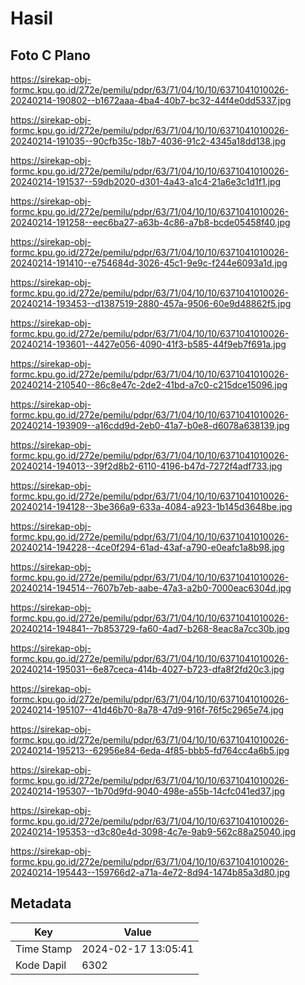 # Hasil

## Foto C Plano

https://sirekap-obj-formc.kpu.go.id/272e/pemilu/pdpr/63/71/04/10/10/6371041010026-20240214-190802--b1672aaa-4ba4-40b7-bc32-44f4e0dd5337.jpg

https://sirekap-obj-formc.kpu.go.id/272e/pemilu/pdpr/63/71/04/10/10/6371041010026-20240214-191035--90cfb35c-18b7-4036-91c2-4345a18dd138.jpg

https://sirekap-obj-formc.kpu.go.id/272e/pemilu/pdpr/63/71/04/10/10/6371041010026-20240214-191537--59db2020-d301-4a43-a1c4-21a6e3c1d1f1.jpg

https://sirekap-obj-formc.kpu.go.id/272e/pemilu/pdpr/63/71/04/10/10/6371041010026-20240214-191258--eec6ba27-a63b-4c86-a7b8-bcde05458f40.jpg

https://sirekap-obj-formc.kpu.go.id/272e/pemilu/pdpr/63/71/04/10/10/6371041010026-20240214-191410--e754684d-3026-45c1-9e9c-f244e6093a1d.jpg

https://sirekap-obj-formc.kpu.go.id/272e/pemilu/pdpr/63/71/04/10/10/6371041010026-20240214-193453--d1387519-2880-457a-9506-60e9d48862f5.jpg

https://sirekap-obj-formc.kpu.go.id/272e/pemilu/pdpr/63/71/04/10/10/6371041010026-20240214-193601--4427e056-4090-41f3-b585-44f9eb7f691a.jpg

https://sirekap-obj-formc.kpu.go.id/272e/pemilu/pdpr/63/71/04/10/10/6371041010026-20240214-210540--86c8e47c-2de2-41bd-a7c0-c215dce15096.jpg

https://sirekap-obj-formc.kpu.go.id/272e/pemilu/pdpr/63/71/04/10/10/6371041010026-20240214-193909--a16cdd9d-2eb0-41a7-b0e8-d6078a638139.jpg

https://sirekap-obj-formc.kpu.go.id/272e/pemilu/pdpr/63/71/04/10/10/6371041010026-20240214-194013--39f2d8b2-6110-4196-b47d-7272f4adf733.jpg

https://sirekap-obj-formc.kpu.go.id/272e/pemilu/pdpr/63/71/04/10/10/6371041010026-20240214-194128--3be366a9-633a-4084-a923-1b145d3648be.jpg

https://sirekap-obj-formc.kpu.go.id/272e/pemilu/pdpr/63/71/04/10/10/6371041010026-20240214-194228--4ce0f294-61ad-43af-a790-e0eafc1a8b98.jpg

https://sirekap-obj-formc.kpu.go.id/272e/pemilu/pdpr/63/71/04/10/10/6371041010026-20240214-194514--7607b7eb-aabe-47a3-a2b0-7000eac6304d.jpg

https://sirekap-obj-formc.kpu.go.id/272e/pemilu/pdpr/63/71/04/10/10/6371041010026-20240214-194841--7b853729-fa60-4ad7-b268-8eac8a7cc30b.jpg

https://sirekap-obj-formc.kpu.go.id/272e/pemilu/pdpr/63/71/04/10/10/6371041010026-20240214-195031--6e87ceca-414b-4027-b723-dfa8f2fd20c3.jpg

https://sirekap-obj-formc.kpu.go.id/272e/pemilu/pdpr/63/71/04/10/10/6371041010026-20240214-195107--41d46b70-8a78-47d9-916f-76f5c2965e74.jpg

https://sirekap-obj-formc.kpu.go.id/272e/pemilu/pdpr/63/71/04/10/10/6371041010026-20240214-195213--62956e84-6eda-4f85-bbb5-fd764cc4a6b5.jpg

https://sirekap-obj-formc.kpu.go.id/272e/pemilu/pdpr/63/71/04/10/10/6371041010026-20240214-195307--1b70d9fd-9040-498e-a55b-14cfc041ed37.jpg

https://sirekap-obj-formc.kpu.go.id/272e/pemilu/pdpr/63/71/04/10/10/6371041010026-20240214-195353--d3c80e4d-3098-4c7e-9ab9-562c88a25040.jpg

https://sirekap-obj-formc.kpu.go.id/272e/pemilu/pdpr/63/71/04/10/10/6371041010026-20240214-195443--159766d2-a71a-4e72-8d94-1474b85a3d80.jpg


## Metadata

| Key        | Value               |
| ---------- | ------------------- |
| Time Stamp | 2024-02-17 13:05:41 |
| Kode Dapil | 6302                |



